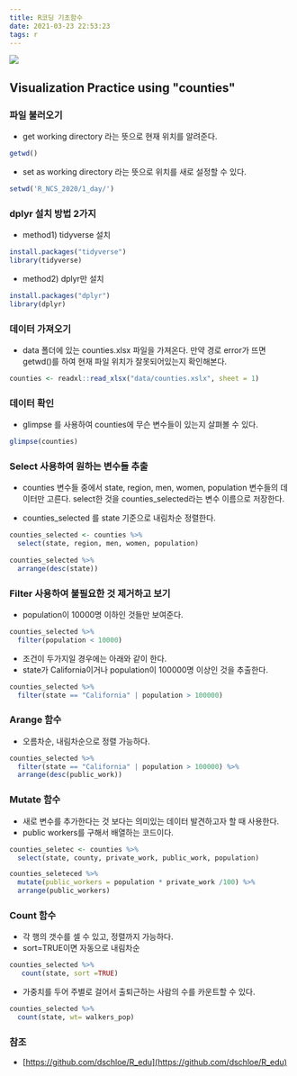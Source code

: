 ```yaml
---
title: R코딩 기초함수
date: 2021-03-23 22:53:23
tags: r
---
```

![](images/sample2.png)
## Visualization Practice using "counties"
### 파일 불러오기
- get working directory 라는 뜻으로 현재 위치를 알려준다.
```r
getwd()
```
- set as working directory 라는 뜻으로 위치를 새로 설정할 수 있다.
```r
setwd('R_NCS_2020/1_day/')
```
 

### dplyr 설치 방법 2가지
- method1) tidyverse 설치 
```r
install.packages("tidyverse")
library(tidyverse)
```
- method2) dplyr만 설치 
```r
install.packages("dplyr")
library(dplyr)
```

### 데이터 가져오기
- data 폴더에 있는 counties.xlsx 파일을 가져온다. 
만약 경로 error가 뜨면 getwd()를 하여 현재 파일 위치가 잘못되어있는지 확인해본다.
  
```r 
counties <- readxl::read_xlsx("data/counties.xslx", sheet = 1)
```


### 데이터 확인
- glimpse 를 사용하여 counties에 무슨 변수들이 있는지 살펴볼 수 있다. 
```r
glimpse(counties) 
```

### Select 사용하여 원하는 변수들 추출
- counties 변수들 중에서 state, region, men, women, population 변수들의 데이터만 고른다.
select한 것을 counties_selected라는 변수 이름으로 저장한다.

- counties_selected 를 state 기준으로 내림차순 정렬한다. 
```r
counties_selected <- counties %>% 
  select(state, region, men, women, population)
  
counties_selected %>% 
  arrange(desc(state))
```


### Filter 사용하여 불필요한 것 제거하고 보기
- population이 10000명 이하인 것들만 보여준다.
```r
counties_selected %>% 
  filter(population < 10000)
```
- 조건이 두가지일 경우에는 아래와 같이 한다. 
- state가 California이거나 population이 100000명 이상인 것을 추출한다. 
```r
counties_selected %>% 
  filter(state == "California" | population > 100000)
```

### Arange 함수
- 오름차순, 내림차순으로 정렬 가능하다.
```r
counties_selected %>% 
  filter(state == "California" | population > 100000) %>%
  arrange(desc(public_work))
```

### Mutate 함수
- 새로 변수를 추가한다는 것 보다는 의미있는 데이터 발견하고자 할 때 사용한다. 
- public workers를 구해서 배열하는 코드이다. 
```r
counties_seletec <- counties %>%
  select(state, county, private_work, public_work, population)

counties_seleteced %>%
  mutate(public_workers = population * private_work /100) %>%
  arrange(public_workers) 
```

### Count 함수
- 각 행의 갯수를 셀 수 있고, 정렬까지 가능하다.
-  sort=TRUE이면 자동으로 내림차순
```r
counties_selected %>%
   count(state, sort =TRUE)
```
- 가중치를 두어 주별로 걸어서 출퇴근하는 사람의 수를 카운트할 수 있다. 
```r
counties_selected %>%
  count(state, wt= walkers_pop)
```

### 참조
- [https://github.com/dschloe/R_edu](https://github.com/dschloe/R_edu)